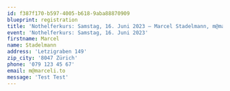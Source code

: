 ```yaml
---
id: f387f170-b597-4005-b618-9aba88870909
blueprint: registration
title: 'Nothelferkurs: Samstag, 16. Juni 2023 – Marcel Stadelmann, m@marceli.to'
event: 'Nothelferkurs: Samstag, 16. Juni 2023'
firstname: Marcel
name: Stadelmann
address: 'Letzigraben 149'
zip_city: '8047 Zürich'
phone: '079 123 45 67'
email: m@marceli.to
message: 'Test Test'
---
```

